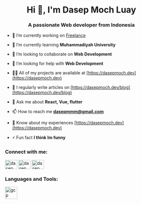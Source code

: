 <h1 align="center">Hi 👋, I'm Dasep Moch Luay</h1>
<h3 align="center">A passionate Web developer from Indonesia</h3>

- 🔭 I’m currently working on [Freelance](https://dasepmoch.dev)

- 🌱 I’m currently learning **Muhammadiyah University**

- 👯 I’m looking to collaborate on **Web Development**

- 🤝 I’m looking for help with **Web Development**

- 👨‍💻 All of my projects are available at [https://dasepmoch.dev](https://dasepmoch.dev)

- 📝 I regularly write articles on [https://dasepmoch.dev/blog](https://dasepmoch.dev/blog)

- 💬 Ask me about **React, Vue, flutter**

- 📫 How to reach me **dasepmmm@gmail.com**

- 📄 Know about my experiences [https://dasepmoch.dev](https://dasepmoch.dev)

- ⚡ Fun fact **I think Im funny**

<h3 align="left">Connect with me:</h3>
<p align="left">
<a href="https://linkedin.com/in/dasepmoch" target="blank"><img align="center" src="https://raw.githubusercontent.com/rahuldkjain/github-profile-readme-generator/master/src/images/icons/Social/linked-in-alt.svg" alt="dasepmoch" height="30" width="40" /></a>
<a href="https://instagram.com/dasepmochly" target="blank"><img align="center" src="https://raw.githubusercontent.com/rahuldkjain/github-profile-readme-generator/master/src/images/icons/Social/instagram.svg" alt="dasepmochly" height="30" width="40" /></a>
<a href="https://www.youtube.com/c/dasepmoch" target="blank"><img align="center" src="https://raw.githubusercontent.com/rahuldkjain/github-profile-readme-generator/master/src/images/icons/Social/youtube.svg" alt="dasepmoch" height="30" width="40" /></a>
</p>

<h3 align="left">Languages and Tools:</h3>
<p align="left"> <a href="https://cloud.google.com" target="_blank" rel="noreferrer"> <img src="https://www.vectorlogo.zone/logos/google_cloud/google_cloud-icon.svg" alt="gcp" width="40" height="40"/> </a> </p>
